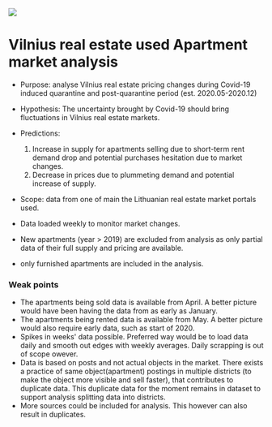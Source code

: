 ![](https://www.woodproperty.com.au/wp-content/uploads/2018/11/Market-update.png)
# Vilnius real estate used Apartment market analysis

* Purpose: analyse Vilnius real estate pricing changes during Covid-19 induced quarantine and post-quarantine period (est. 2020.05-2020.12)
* Hypothesis: The uncertainty brought by Covid-19 should bring fluctuations in Vilnius real estate markets.
* Predictions:
  1. Increase in supply for apartments selling due to short-term rent demand drop and potential purchases hesitation due to market changes.
  2. Decrease in prices due to plummeting demand and potential increase of supply.

* Scope: data from one of main the Lithuanian real estate market portals used.
* Data loaded weekly to monitor market changes.
* New apartments (year > 2019) are excluded from analysis as only partial data of their full supply and pricing are  available.
* only furnished apartments are included in the analysis.  
### Weak points
* The apartments being sold data is available from April. A better picture would have been having the data from as early as January.
* The apartments being rented data is available from May. A better picture would also require early data, such as start of 2020.
* Spikes in weeks' data possible. Preferred way would be to load data daily and smooth out edges with weekly averages. Daily scrapping is out of scope owever.
* Data is based on posts and not actual objects in the market. There exists a practice of same object(apartment) postings in multiple districts (to make the object more visible and sell faster), that contributes to duplicate data. This duplicate data for the moment remains in dataset to support analysis splitting data into districts. 
* More sources could be included for analysis. This however can also result in duplicates.

